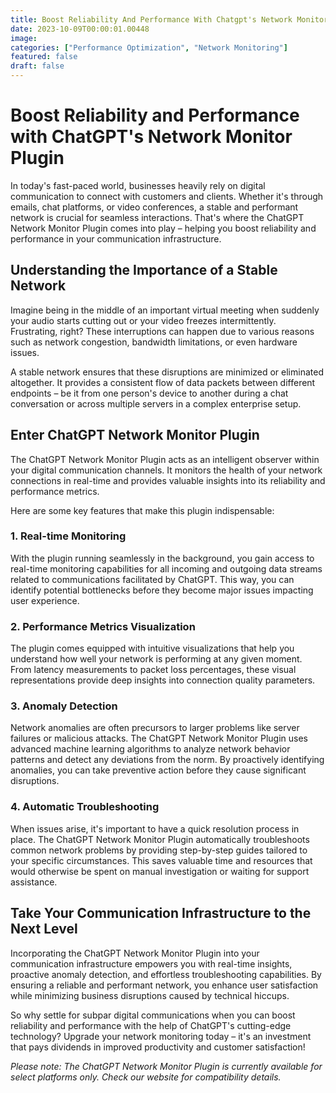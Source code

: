 ```yaml
---
title: Boost Reliability And Performance With Chatgpt's Network Monitor Plugin.
date: 2023-10-09T00:00:01.00448
image: 
categories: ["Performance Optimization", "Network Monitoring"]
featured: false
draft: false
---
```

# Boost Reliability and Performance with ChatGPT's Network Monitor Plugin

In today's fast-paced world, businesses heavily rely on digital communication to connect with customers and clients. Whether it's through emails, chat platforms, or video conferences, a stable and performant network is crucial for seamless interactions. That's where the ChatGPT Network Monitor Plugin comes into play – helping you boost reliability and performance in your communication infrastructure.

## Understanding the Importance of a Stable Network

Imagine being in the middle of an important virtual meeting when suddenly your audio starts cutting out or your video freezes intermittently. Frustrating, right? These interruptions can happen due to various reasons such as network congestion, bandwidth limitations, or even hardware issues.

A stable network ensures that these disruptions are minimized or eliminated altogether. It provides a consistent flow of data packets between different endpoints – be it from one person's device to another during a chat conversation or across multiple servers in a complex enterprise setup.

## Enter ChatGPT Network Monitor Plugin

The ChatGPT Network Monitor Plugin acts as an intelligent observer within your digital communication channels. It monitors the health of your network connections in real-time and provides valuable insights into its reliability and performance metrics.

Here are some key features that make this plugin indispensable:

### 1. Real-time Monitoring

With the plugin running seamlessly in the background, you gain access to real-time monitoring capabilities for all incoming and outgoing data streams related to communications facilitated by ChatGPT. This way, you can identify potential bottlenecks before they become major issues impacting user experience.

### 2. Performance Metrics Visualization

The plugin comes equipped with intuitive visualizations that help you understand how well your network is performing at any given moment. From latency measurements to packet loss percentages, these visual representations provide deep insights into connection quality parameters.

### 3. Anomaly Detection

Network anomalies are often precursors to larger problems like server failures or malicious attacks. The ChatGPT Network Monitor Plugin uses advanced machine learning algorithms to analyze network behavior patterns and detect any deviations from the norm. By proactively identifying anomalies, you can take preventive action before they cause significant disruptions.

### 4. Automatic Troubleshooting

When issues arise, it's important to have a quick resolution process in place. The ChatGPT Network Monitor Plugin automatically troubleshoots common network problems by providing step-by-step guides tailored to your specific circumstances. This saves valuable time and resources that would otherwise be spent on manual investigation or waiting for support assistance.

## Take Your Communication Infrastructure to the Next Level

Incorporating the ChatGPT Network Monitor Plugin into your communication infrastructure empowers you with real-time insights, proactive anomaly detection, and effortless troubleshooting capabilities. By ensuring a reliable and performant network, you enhance user satisfaction while minimizing business disruptions caused by technical hiccups.

So why settle for subpar digital communications when you can boost reliability and performance with the help of ChatGPT's cutting-edge technology? Upgrade your network monitoring today – it's an investment that pays dividends in improved productivity and customer satisfaction!

*Please note: The ChatGPT Network Monitor Plugin is currently available for select platforms only. Check our website for compatibility details.*